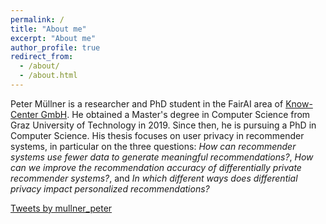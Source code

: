 ```yaml
---
permalink: /
title: "About me"
excerpt: "About me"
author_profile: true
redirect_from: 
  - /about/
  - /about.html
---
```


<!--Like many other Jekyll-based GitHub Pages templates, academicpages makes you separate the website's content from its form. The content & metadata of your website are in structured markdown files, while various other files constitute the theme, specifying how to transform that content & metadata into HTML pages. You keep these various markdown (.md), YAML (.yml), HTML, and CSS files in a public GitHub repository. Each time you commit and push an update to the repository, the [GitHub pages](https://pages.github.com/) service creates static HTML pages based on these files, which are hosted on GitHub's servers free of charge.-->

Peter Müllner is a researcher and PhD student in the FairAI area of [Know-Center GmbH](https://www.know-center.at/). He obtained a Master's degree in Computer Science from Graz University of Technology in 2019. Since then, he is pursuing a PhD in Computer Science. His thesis focuses on user privacy in recommender systems, in particular on the three questions: <i>How can recommender systems use fewer data to generate meaningful recommendations?</i>, <i>How can we improve the recommendation accuracy of differentially private recommender systems?</i>, and <i>In which different ways does differential privacy impact personalized recommendations?</i>


<a class="twitter-timeline" data-dnt="true" data-theme="light" href="https://twitter.com/mullner_peter?ref_src=twsrc%5Etfw">Tweets by mullner_peter</a> <script async src="https://platform.twitter.com/widgets.js" charset="utf-8"></script>

